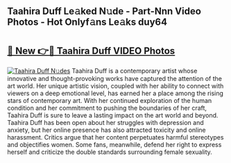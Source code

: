 ## Taahira Duff Le𝚊ked N𝚞de - Part-Nnn Video Photos - Hot Onlyf𝚊ns Le𝚊ks duy64

# <h2><a href="http://ab36106.deff.icu/?id=Taahira+Duff">🔗 New 👉🔴 Taahira Duff VIDEO Photos</a></h2>

[![Taahira Duff N𝚞des](https://i.imgur.com/rIISA9y.gif)](http://ab36106.deff.icu/?id=Taahira+Duff)
Taahira Duff is a contemporary artist whose innovative and thought-provoking works have captured the attention of the art world. Her unique artistic vision, coupled with her ability to connect with viewers on a deep emotional level, has earned her a place among the rising stars of contemporary art. With her continued exploration of the human condition and her commitment to pushing the boundaries of her craft, Taahira Duff is sure to leave a lasting impact on the art world and beyond. Taahira Duff has been open about her struggles with depression and anxiety, but her online presence has also attracted toxicity and online harassment. Critics argue that her content perpetuates harmful stereotypes and objectifies women. Some fans, meanwhile, defend her right to express herself and criticize the double standards surrounding female sexuality.

